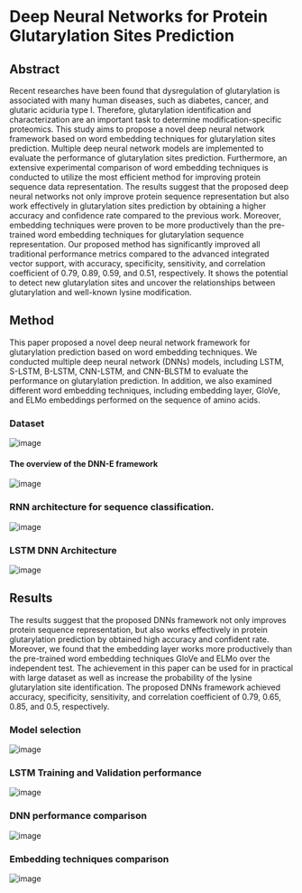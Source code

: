 # Deep Neural Networks for Protein Glutarylation Sites Prediction

## Abstract
Recent researches have been found that dysregulation of glutarylation is associated with many human diseases, such as diabetes, cancer, and glutaric aciduria type I. Therefore, glutarylation identification and characterization are an important task to determine modification-specific proteomics. This study aims to propose a novel deep neural network framework based on word embedding techniques for glutarylation sites prediction. Multiple deep neural network models are implemented to evaluate the performance of glutarylation sites prediction. Furthermore, an extensive experimental comparison of word embedding techniques is conducted to utilize the most efficient method for improving protein sequence data representation. The results suggest that the proposed deep neural networks not only improve protein sequence representation but also work effectively in glutarylation sites prediction by obtaining a higher accuracy and confidence rate compared to the previous work. Moreover, embedding techniques were proven to be more productively than the pre-trained word embedding techniques for glutarylation sequence representation. Our proposed method has significantly improved all traditional performance metrics compared to the advanced integrated vector support, with accuracy, specificity, sensitivity, and correlation coefficient of 0.79, 0.89, 0.59, and 0.51, respectively. It shows the potential to detect new glutarylation sites and uncover the relationships between glutarylation and well-known lysine modification. 

## Method
This paper proposed a novel deep neural network framework for glutarylation prediction based on word embedding techniques. 
We conducted multiple deep neural network (DNNs) models, including LSTM, S-LSTM, B-LSTM, CNN-LSTM, and CNN-BLSTM to evaluate the performance on glutarylation prediction. 
In addition, we also examined different word embedding techniques, including embedding layer, GloVe, and ELMo embeddings performed on the sequence of amino acids. 
### Dataset
![image](https://user-images.githubusercontent.com/16794121/158044320-fd49ac32-fdef-4afc-a286-3569a6bf61f8.png)
#### The overview of the DNN-E framework
![image](https://user-images.githubusercontent.com/16794121/158044321-19c75210-1faa-4326-875f-fda25761ced9.png)
### RNN architecture for sequence classification.
![image](https://user-images.githubusercontent.com/16794121/158044326-1349cd94-d78c-4ffe-bd35-822b18c8b211.png)
### LSTM DNN Architecture
![image](https://user-images.githubusercontent.com/16794121/158044362-0b730964-1aa2-460a-9e5f-cba3dad324f9.png)

## Results
The results suggest that the proposed DNNs framework not only improves protein sequence representation, but also works effectively in protein glutarylation prediction by obtained high accuracy and confident rate. Moreover, we found that the embedding layer works more productively than the pre-trained word embedding techniques GloVe and ELMo over the independent test. The achievement in this paper can be used for in practical with large dataset as well as increase the probability of the lysine glutarylation site identification. The proposed DNNs framework achieved accuracy, specificity, sensitivity, and correlation coefficient of 0.79, 0.65, 0.85, and 0.5, respectively. 
### Model selection
![image](https://user-images.githubusercontent.com/16794121/158044375-3a34fcb0-96c2-4ae0-abe6-3823b43e0e1e.png)
### LSTM Training and Validation performance
![image](https://user-images.githubusercontent.com/16794121/158044398-f3776e8f-2ac9-4533-a9ca-31316edfdd96.png)
### DNN performance comparison
![image](https://user-images.githubusercontent.com/16794121/158044402-3fd9aa91-9ae9-4705-96ec-86360f344a4f.png)
### Embedding techniques comparison
![image](https://user-images.githubusercontent.com/16794121/158044415-d80e1660-5322-4fe1-b511-cea45633eaf4.png)
